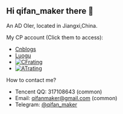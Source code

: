 ## Hi qifan_maker there 👋

An AD OIer, located in Jiangxi,China.

My CP account (Click them to access):

- [Cnblogs](https://www.cnblogs.com/qifanmaker)
- [Luogu](https://www.luogu.com.cn/user/706607)
- [![CFrating](https://cfrating.baoshuo.dev/rating?username=qifan_maker)](https://codeforces.com/profile/qifan_maker)
- [![ATrating](https://atrating.baoshuo.dev/rating?username=qifan_maker)](https://atcoder.jp/users/qifan_maker)

How to contact me?

- Tencent QQ: 317108643 (common)
- Email: [qifanmaker@gmail.com](mailto:qifanmaker@gmail.com) (common)
- Telegram: [@qifan_maker](https://t.me/qifan_maker)
